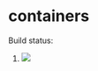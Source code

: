 # containers

Build status:
1. [![](https://github.com/sepstein22/containers_hw/actions/workflows/heap.yml/badge.svg)](https://github.com/sepstein22/containers_hw/actions/workflows/heap.yml)
